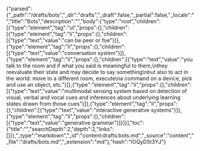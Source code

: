 {"parsed":{"_path":"/drafts/bots","_dir":"drafts","_draft":false,"_partial":false,"_locale":"","title":"Bots","description":"","body":{"type":"root","children":[{"type":"element","tag":"ul","props":{},"children":[{"type":"element","tag":"li","props":{},"children":[{"type":"text","value":"can be peer or foe"}]},{"type":"element","tag":"li","props":{},"children":[{"type":"text","value":"conversation system"}]},{"type":"element","tag":"li","props":{},"children":[{"type":"text","value":"you talk to the room and if what you said is meaningful to them,\nthey reevaluate their state and may decide to say something\nbut also to act in the world: move to a different room, execute\na command on a device, pick and use an object, etc."}]},{"type":"element","tag":"li","props":{},"children":[{"type":"text","value":"multimodal sensing system based on detection of visual, verbal and vocal cues and inferences about underlying learning states drawn from those cues"}]},{"type":"element","tag":"li","props":{},"children":[{"type":"text","value":"interactive generative systems"}]},{"type":"element","tag":"li","props":{},"children":[{"type":"text","value":"generative grammar"}]}]}],"toc":{"title":"","searchDepth":2,"depth":2,"links":[]}},"_type":"markdown","_id":"content:drafts:bots.md","_source":"content","_file":"drafts/bots.md","_extension":"md"},"hash":"lOQyD5t3YJ"}